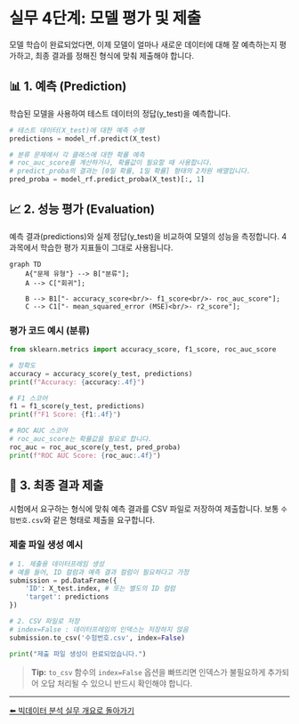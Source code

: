 # 실무 4단계: 모델 평가 및 제출

모델 학습이 완료되었다면, 이제 모델이 얼마나 새로운 데이터에 대해 잘 예측하는지 평가하고, 최종 결과를 정해진 형식에 맞춰 제출해야 합니다.

## 📊 1. 예측 (Prediction)

학습된 모델을 사용하여 테스트 데이터의 정답(y_test)을 예측합니다.

```python
# 테스트 데이터(X_test)에 대한 예측 수행
predictions = model_rf.predict(X_test)

# 분류 문제에서 각 클래스에 대한 확률 예측
# roc_auc_score를 계산하거나, 확률값이 필요할 때 사용합니다.
# predict_proba의 결과는 [0일 확률, 1일 확률] 형태의 2차원 배열입니다.
pred_proba = model_rf.predict_proba(X_test)[:, 1] 
```

## 📈 2. 성능 평가 (Evaluation)

예측 결과(predictions)와 실제 정답(y_test)을 비교하여 모델의 성능을 측정합니다. 4과목에서 학습한 평가 지표들이 그대로 사용됩니다.

```mermaid
graph TD
    A{"문제 유형"} --> B["분류"];
    A --> C["회귀"];

    B --> B1["- accuracy_score<br/>- f1_score<br/>- roc_auc_score"];
    C --> C1["- mean_squared_error (MSE)<br/>- r2_score"];
```

### 평가 코드 예시 (분류)

```python
from sklearn.metrics import accuracy_score, f1_score, roc_auc_score

# 정확도
accuracy = accuracy_score(y_test, predictions)
print(f"Accuracy: {accuracy:.4f}")

# F1 스코어
f1 = f1_score(y_test, predictions)
print(f"F1 Score: {f1:.4f}")

# ROC AUC 스코어
# roc_auc_score는 확률값을 필요로 합니다.
roc_auc = roc_auc_score(y_test, pred_proba)
print(f"ROC AUC Score: {roc_auc:.4f}")
```

## 📄 3. 최종 결과 제출

시험에서 요구하는 형식에 맞춰 예측 결과를 CSV 파일로 저장하여 제출합니다. 보통 `수험번호.csv`와 같은 형태로 제출을 요구합니다.

### 제출 파일 생성 예시

```python
# 1. 제출용 데이터프레임 생성
# 예를 들어, ID 컬럼과 예측 결과 컬럼이 필요하다고 가정
submission = pd.DataFrame({
    'ID': X_test.index, # 또는 별도의 ID 컬럼
    'target': predictions
})

# 2. CSV 파일로 저장
# index=False : 데이터프레임의 인덱스는 저장하지 않음
submission.to_csv('수험번호.csv', index=False)

print("제출 파일 생성이 완료되었습니다.")
```
> **Tip:** `to_csv` 함수의 `index=False` 옵션을 빠뜨리면 인덱스가 불필요하게 추가되어 오답 처리될 수 있으니 반드시 확인해야 합니다.

---
[⬅️ 빅데이터 분석 실무 개요로 돌아가기](../README.md) 
